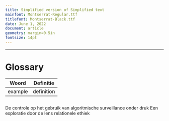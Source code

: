 ```yaml
---
title: Simplified version of Simplified text
mainfont: Montserrat-Regular.ttf
titlefont: Montserrat-Black.ttf
date: June 1, 2022
document: article
geometry: margin=0.5in
fontsize: 14pt
---
```

---
# Glossary
| Woord | Definitie |
| --- | --- |
| example | definition |


## 
De
controle
op
het
gebruik
van
algoritmische
surveillance
onder
druk
Een
exploratie
door
de
lens
relationele
ethiek


